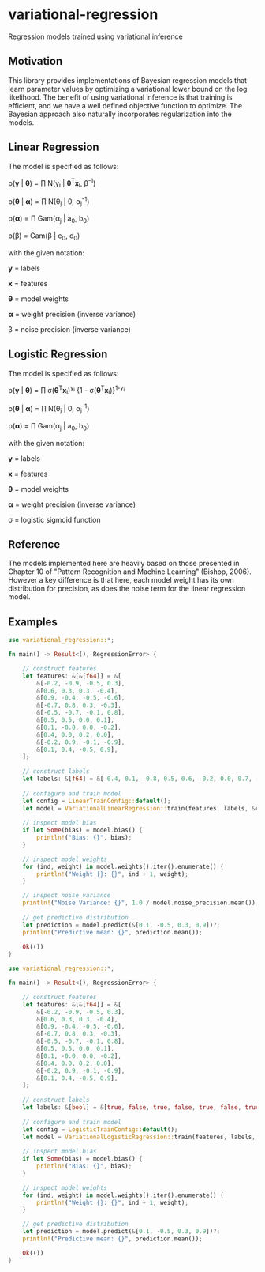 # variational-regression

Regression models trained using variational inference

## Motivation

This library provides implementations of Bayesian regression models that learn parameter values by optimizing a variational lower bound on the log likelihood. The benefit of using variational inference is that training is efficient, and we have a well defined objective function to optimize. The Bayesian approach also naturally incorporates regularization into the models.

## Linear Regression

The model is specified as follows:

p(<b>y</b> | <b>&theta;</b>) = &prod; N(y<sub>i</sub> | <b>&theta;</b><sup>T</sup><b>x</b><sub>i</sub>, &beta;<sup>-1</sup>)

p(<b>&theta;</b> | <b>&alpha;</b>) = &prod; N(&theta;<sub>j</sub> | 0, &alpha;<sub>j</sub><sup>-1</sup>)

p(<b>&alpha;</b>) = &prod; Gam(&alpha;<sub>j</sub> | a<sub>0</sub>, b<sub>0</sub>)

p(&beta;) = Gam(&beta; | c<sub>0</sub>, d<sub>0</sub>)

with the given notation:

<b>y</b> = labels

<b>x</b> = features

<b>&theta;</b> = model weights

<b>&alpha;</b> = weight precision (inverse variance)

&beta; = noise precision (inverse variance)

## Logistic Regression

The model is specified as follows:

p(<b>y</b> | <b>&theta;</b>) = &prod; &sigma;(<b>&theta;</b><sup>T</sup><b>x</b><sub>i</sub>)<sup>y<sub>i</sub></sup> {1 - &sigma;(<b>&theta;</b><sup>T</sup><b>x</b><sub>i</sub>)}<sup>1-y<sub>i</sub></sup>

p(<b>&theta;</b> | <b>&alpha;</b>) = &prod; N(&theta;<sub>j</sub> | 0, &alpha;<sub>j</sub><sup>-1</sup>)

p(<b>&alpha;</b>) = &prod; Gam(&alpha;<sub>j</sub> | a<sub>0</sub>, b<sub>0</sub>)

with the given notation:

<b>y</b> = labels

<b>x</b> = features

<b>&theta;</b> = model weights

<b>&alpha;</b> = weight precision (inverse variance)

&sigma; = logistic sigmoid function

## Reference

The models implemented here are heavily based on those presented in Chapter 10 of "Pattern Recognition and Machine Learning" (Bishop, 2006). However a key difference is that here, each model weight has its own distribution for precision, as does the noise term for the linear regression model.

## Examples

```rust
use variational_regression::*;

fn main() -> Result<(), RegressionError> {

    // construct features
    let features: &[&[f64]] = &[
        &[-0.2, -0.9, -0.5, 0.3],
        &[0.6, 0.3, 0.3, -0.4],
        &[0.9, -0.4, -0.5, -0.6],
        &[-0.7, 0.8, 0.3, -0.3],
        &[-0.5, -0.7, -0.1, 0.8],
        &[0.5, 0.5, 0.0, 0.1],
        &[0.1, -0.0, 0.0, -0.2],
        &[0.4, 0.0, 0.2, 0.0],
        &[-0.2, 0.9, -0.1, -0.9],
        &[0.1, 0.4, -0.5, 0.9],
    ];
    
    // construct labels
    let labels: &[f64] = &[-0.4, 0.1, -0.8, 0.5, 0.6, -0.2, 0.0, 0.7, -0.3, 0.2];
    
    // configure and train model
    let config = LinearTrainConfig::default();
    let model = VariationalLinearRegression::train(features, labels, &config)?;
    
    // inspect model bias
    if let Some(bias) = model.bias() {
        println!("Bias: {}", bias);
    }

    // inspect model weights
    for (ind, weight) in model.weights().iter().enumerate() {
        println!("Weight {}: {}", ind + 1, weight);
    }

    // inspect noise variance
    println!("Noise Variance: {}", 1.0 / model.noise_precision.mean());
    
    // get predictive distribution
    let prediction = model.predict(&[0.1, -0.5, 0.3, 0.9])?;
    println!("Predictive mean: {}", prediction.mean());
    
    Ok(())
}
```

```rust
use variational_regression::*;

fn main() -> Result<(), RegressionError> {

    // construct features
    let features: &[&[f64]] = &[
        &[-0.2, -0.9, -0.5, 0.3],
        &[0.6, 0.3, 0.3, -0.4],
        &[0.9, -0.4, -0.5, -0.6],
        &[-0.7, 0.8, 0.3, -0.3],
        &[-0.5, -0.7, -0.1, 0.8],
        &[0.5, 0.5, 0.0, 0.1],
        &[0.1, -0.0, 0.0, -0.2],
        &[0.4, 0.0, 0.2, 0.0],
        &[-0.2, 0.9, -0.1, -0.9],
        &[0.1, 0.4, -0.5, 0.9],
    ];
    
    // construct labels
    let labels: &[bool] = &[true, false, true, false, true, false, true, false, true, false];
    
    // configure and train model
    let config = LogisticTrainConfig::default();
    let model = VariationalLogisticRegression::train(features, labels, &config)?;
    
    // inspect model bias
    if let Some(bias) = model.bias() {
        println!("Bias: {}", bias);
    }

    // inspect model weights
    for (ind, weight) in model.weights().iter().enumerate() {
        println!("Weight {}: {}", ind + 1, weight);
    }

    // get predictive distribution
    let prediction = model.predict(&[0.1, -0.5, 0.3, 0.9])?;
    println!("Predictive mean: {}", prediction.mean());

    Ok(())
}
```